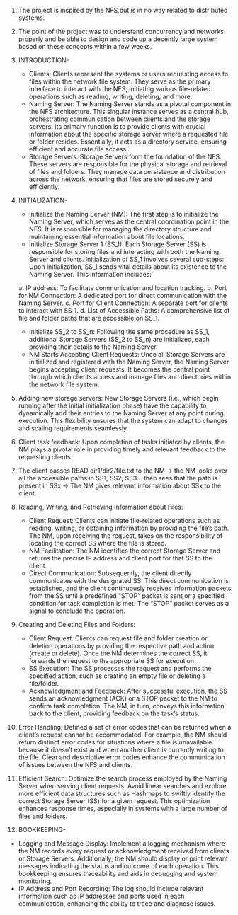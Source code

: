 1. The project is inspired by the NFS,but is in no way related to distributed systems.
2. The point of the project was to understand concurrency and networks properly and be able to design and code up a decently large system based on these concepts within a few weeks.
3. INTRODUCTION-
   - Clients: Clients represent the systems or users requesting access to files within the network file system. They serve as the primary interface to interact with the NFS, initiating various file-related operations such as reading, writing, deleting, and more.
   - Naming Server: The Naming Server stands as a pivotal component in the NFS architecture. This singular instance serves as a central hub, orchestrating communication between clients and the storage servers. Its primary function is to provide clients with crucial information about the specific storage server where a requested file or folder resides. Essentially, it acts as a directory service, ensuring efficient and accurate file access.
   - Storage Servers: Storage Servers form the foundation of the NFS. These servers are responsible for the physical storage and retrieval of files and folders. They manage data persistence and distribution across the network, ensuring that files are stored securely and efficiently.
4. INITIALIZATION-
   - Initialize the Naming Server (NM): The first step is to initialize the Naming Server, which serves as the central coordination point in the NFS. It is responsible for managing the directory structure and maintaining essential information about file locations.
   - Initialize Storage Server 1 (SS_1): Each Storage Server (SS) is responsible for storing files and interacting with both the Naming Server and clients. Initialization of SS_1 involves several sub-steps:
   Upon initialization, SS_1 sends vital details about its existence to the Naming Server. This information includes:

    a. IP address: To facilitate communication and location tracking.
    b. Port for NM Connection: A dedicated port for direct communication with the Naming Server.
    c. Port for Client Connection: A separate port for clients to interact with SS_1.
    d. List of Accessible Paths: A comprehensive list of file and folder paths that are accessible on SS_1.

   - Initialize SS_2 to SS_n: Following the same procedure as SS_1, additional Storage Servers (SS_2 to SS_n) are initialized, each providing their details to the Naming Server.
   - NM Starts Accepting Client Requests: Once all Storage Servers are initialized and registered with the Naming Server, the Naming Server begins accepting client requests. It becomes the central point through which clients access and manage files and directories within the network file system.
5. Adding new storage servers: New Storage Servers (i.e., which begin running after the initial initialization phase) have the capability to dynamically add their entries to the Naming Server at any point during execution. This flexibility ensures that the system can adapt to changes and scaling requirements seamlessly.
6. Client task feedback: Upon completion of tasks initiated by clients, the NM plays a pivotal role in providing timely and relevant feedback to the requesting clients.
7. The client passes READ dir1/dir2/file.txt to the NM -> the NM looks over all the accessible paths in SS1, SS2, SS3… then sees that the path is present in SSx -> The NM gives relevant information about SSx to the client.
8. Reading, Writing, and Retrieving Information about Files:

   - Client Request: Clients can initiate file-related operations such as reading, writing, or obtaining information by providing the file’s path. The NM, upon receiving the request, takes on the responsibility of locating the correct SS where the file is stored.
   - NM Facilitation: The NM identifies the correct Storage Server and returns the precise IP address and client port for that SS to the client.
   - Direct Communication: Subsequently, the client directly communicates with the designated SS. This direct communication is established, and the client continuously receives information packets from the SS until a predefined “STOP” packet is sent or a specified condition for task completion is met. The “STOP” packet serves as a signal to conclude the operation.
9. Creating and Deleting Files and Folders:

   - Client Request: Clients can request file and folder creation or deletion operations by providing the respective path and action (create or delete). Once the NM determines the correct SS, it forwards the request to the appropriate SS for execution.
   - SS Execution: The SS processes the request and performs the specified action, such as creating an empty file or deleting a file/folder.
   - Acknowledgment and Feedback: After successful execution, the SS sends an acknowledgment (ACK) or a STOP packet to the NM to confirm task completion. The NM, in turn, conveys this information back to the client, providing feedback on the task’s status.

10. Error Handling: Defined a set of error codes that can be returned when a client’s request cannot be accommodated. For example, the NM should return distinct error codes for situations where a file is unavailable because it doesn’t exist and when another client is currently writing to the file. Clear and descriptive error codes enhance the communication of issues between the NFS and clients.
11. Efficient Search: Optimize the search process employed by the Naming Server when serving client requests. Avoid linear searches and explore more efficient data structures such as Hashmaps to swiftly identify the correct Storage Server (SS) for a given request. This optimization enhances response times, especially in systems with a large number of files and folders.
12. BOOKKEEPING-
  - Logging and Message Display: Implement a logging mechanism where the NM records every request or acknowledgment received from clients or Storage Servers. Additionally, the NM should display or print relevant messages indicating the status and outcome of each operation. This bookkeeping ensures traceability and aids in debugging and system monitoring.
   -  IP Address and Port Recording: The log should include relevant information such as IP addresses and ports used in each communication, enhancing the ability to trace and diagnose issues.



